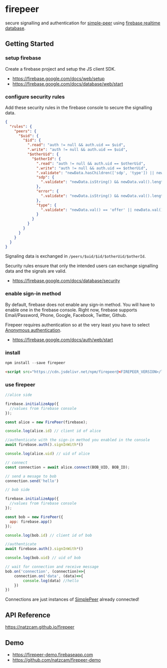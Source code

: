 # firepeer

secure signalling and authentication for [simple-peer](https://github.com/feross/simple-peer) using [firebase realtime database](https://firebase.google.com/docs/database/).

## Getting Started

### setup firebase

Create a firebase project and setup the JS client SDK.

- https://firebase.google.com/docs/web/setup
- https://firebase.google.com/docs/database/web/start

### configure security rules

Add these security rules in the firebase console to secure the signalling data.

```json
{
  "rules": {
    "peers": {
      "$uid": {
        "$id": {
          ".read": "auth != null && auth.uid == $uid",
          ".write": "auth != null && auth.uid == $uid",
          "$otherUid": {
            "$otherId": {
              ".read": "auth != null && auth.uid == $otherUid",
              ".write": "auth != null && auth.uid == $otherUid",
              ".validate": "newData.hasChildren(['sdp', 'type']) || newData.hasChildren(['type', 'error'])",
              "sdp": {
                ".validate": "newData.isString() && newData.val().length < 4000"
              },
              "error": {
                ".validate": "newData.isString() && newData.val().length < 1000"
              },
              "type": {
                ".validate": "newData.val() == 'offer' || newData.val() == 'answer'"
              }
            }
          }
        }
      }
    }
  }
}
```

Signaling data is exchanged in `/peers/$uid/$id/$otherUid/$otherId`.

Security rules ensure that only the intended users can exchange signalling data and the signals are valid.

- https://firebase.google.com/docs/database/security

### enable sign-in method

By default, firebase does not enable any sign-in method. You will have to enable one in the firebase console. Right now, firebase supports Email/Password, Phone, Google, Facebook, Twitter, Github. 

Firepeer requires authentication so at the very least you have to select [Anonymous authentication](https://firebase.google.com/docs/auth/web/anonymous-auth).

- https://firebase.google.com/docs/auth/web/start

### install
```js
npm install --save firepeer
```
```html
<script src="https://cdn.jsdelivr.net/npm/firepeer@<FIREPEER_VERSION>/lib/firepeer.min.js"></script>
```

### use firepeer

```javascript
//alice side

firebase.initializeApp({
  //values from firebase console
});

const alice = new FirePeer(firebase);

console.log(alice.id) // client id of alice

//authenticate with the sign-in method you enabled in the console
await firebase.auth().signInWith*()

console.log(alice.uid) // uid of alice

// connect
const connection = await alice.connect(BOB_UID, BOB_ID);

// send a mesage to bob
connection.send('hello')
```

```javascript
// bob side

firebase.initializeApp({
  //values from firebase console
});

const bob = new FirePeer({
  app: firebase.app()
});

console.log(bob.id) // client id of bob

//authenticate
await firebase.auth().signInWith*()

console.log(bob.uid) // uid of bob

// wait for connection and receive message
bob.on('connection', (connection)=>{
    connection.on('data', (data)=>{
        console.log(data) //hello
    })
})
```

Connections are just instances of [SimplePeer](https://github.com/feross/simple-peer#api) already connected!

## API Reference

https://natzcam.github.io/firepeer

## Demo

- https://firepeer-demo.firebaseapp.com
- https://github.com/natzcam/firepeer-demo

